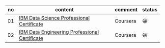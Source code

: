 |no|content|comment|status|
|---|---|---|---|
|01|[IBM Data Science Professional Certificate](https://www.coursera.org/professional-certificates/ibm-data-science#courses)|Coursera|😀|
|02|[IBM Data Engineering Professional Certificate](https://www.coursera.org/professional-certificates/ibm-data-engineer#courses)|Coursera|😀|

